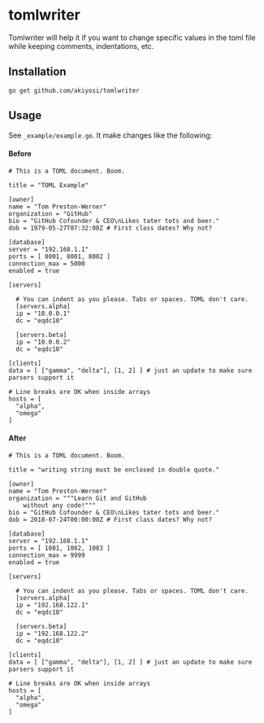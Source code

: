 # tomlwriter

Tomlwriter will help it if you want to change specific values in the toml file while keeping comments, indentations, etc. 

## Installation

```
go get github.com/akiyosi/tomlwriter
```

## Usage
See `_example/example.go`. It make changes like the following:

#### Before

```
# This is a TOML document. Boom.

title = "TOML Example"

[owner]
name = "Tom Preston-Werner"
organization = "GitHub"
bio = "GitHub Cofounder & CEO\nLikes tater tots and beer."
dob = 1979-05-27T07:32:00Z # First class dates? Why not?

[database]
server = "192.168.1.1"
ports = [ 8001, 8001, 8002 ]
connection_max = 5000
enabled = true

[servers]

  # You can indent as you please. Tabs or spaces. TOML don't care.
  [servers.alpha]
  ip = "10.0.0.1"
  dc = "eqdc10"

  [servers.beta]
  ip = "10.0.0.2"
  dc = "eqdc10"

[clients]
data = [ ["gamma", "delta"], [1, 2] ] # just an update to make sure parsers support it

# Line breaks are OK when inside arrays
hosts = [
  "alpha",
  "omega"
]
```


#### After
```
# This is a TOML document. Boom.

title = "writing string must be enclosed in double quote."

[owner]
name = "Tom Preston-Werner"
organization = """Learn Git and GitHub
    without any code!"""
bio = "GitHub Cofounder & CEO\nLikes tater tots and beer."
dob = 2018-07-24T00:00:00Z # First class dates? Why not?

[database]
server = "192.168.1.1"
ports = [ 1081, 1082, 1083 ]
connection_max = 9999
enabled = true

[servers]

  # You can indent as you please. Tabs or spaces. TOML don't care.
  [servers.alpha]
  ip = "192.168.122.1"
  dc = "eqdc10"

  [servers.beta]
  ip = "192.168.122.2"
  dc = "eqdc10"

[clients]
data = [ ["gamma", "delta"], [1, 2] ] # just an update to make sure parsers support it

# Line breaks are OK when inside arrays
hosts = [
  "alpha",
  "omega"
]
```
